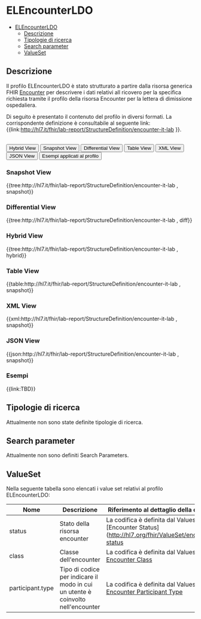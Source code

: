 # ELEncounterLDO

- [ELEncounterLDO](#ELEncounterLDO)
  - [Descrizione](#descrizione)
  - [Tipologie di ricerca](#tipologie-di-ricerca)
  - [Search parameter](#search-parameter)
  - [ValueSet](#valueset)


## Descrizione
Il profilo ELEncounterLDO è stato strutturato a partire dalla risorsa generica FHIR [Encounter](http://hl7.org/fhir/R4/encounter.html) per descrivere i dati relativi all ricovero per la specifica richiesta tramite il profilo della risorsa Encounter per la lettera di dimissione ospedaliera.

Di seguito è presentato il contenuto del profilo in diversi formati. La corrispondente definizione è consultabile al seguente link: {{link:http://hl7.it/fhir/lab-report/StructureDefinition/encounter-it-lab }}.

<br>
<div class="tab">
  <button class="tablinks active" onclick="openTab(event, 'Hybrid View')">Hybrid View</button>
  <button class="tablinks" onclick="openTab(event, 'Snapshot View')">Snapshot View</button>
  <button class="tablinks" onclick="openTab(event, 'Differential View')">Differential View</button>
  <button class="tablinks" onclick="openTab(event, 'Table View')">Table View</button>
  <button class="tablinks" onclick="openTab(event, 'XML View')">XML View</button>
  <button class="tablinks" onclick="openTab(event, 'JSON View')">JSON View</button>
  <button class="tablinks" onclick="openTab(event, 'Esempi')">Esempi applicati al profilo</button>
</div>

<div id="Snapshot View" class="tabcontent">
  <h3>Snapshot View</h3>
{{tree:http://hl7.it/fhir/lab-report/StructureDefinition/encounter-it-lab , snapshot}}
</div>

<div id="Differential View" class="tabcontent">
  <h3>Differential View</h3>
{{tree:http://hl7.it/fhir/lab-report/StructureDefinition/encounter-it-lab , diff}}
</div>

<div id="Hybrid View" class="tabcontent"  style="display:block">
  <h3>Hybrid View</h3>
{{tree:http://hl7.it/fhir/lab-report/StructureDefinition/encounter-it-lab , hybrid}}
</div>

<div id="Table View" class="tabcontent">
  <h3>Table View</h3>
{{table:http://hl7.it/fhir/lab-report/StructureDefinition/encounter-it-lab , snapshot}}
</div>

<div id="XML View" class="tabcontent">
  <h3>XML View</h3>
{{xml:http://hl7.it/fhir/lab-report/StructureDefinition/encounter-it-lab , snapshot}}
</div>

<div id="JSON View" class="tabcontent">
  <h3>JSON View</h3>
{{json:http://hl7.it/fhir/lab-report/StructureDefinition/encounter-it-lab , snapshot}}
</div>

<div id="Esempi" class="tabcontent">
  <h3>Esempi</h3>
  {{link:TBD}}
</div>

<!-- ===================================================FINE SEZIONE=================================================== -->

## Tipologie di ricerca

Attualmente non sono state definite tipologie di ricerca.

<!-- ===================================================FINE SEZIONE=================================================== -->

## Search parameter
Attualmente non sono definiti Search Parameters.

<!-- ===================================================FINE SEZIONE=================================================== -->

## ValueSet

Nella seguente tabella sono elencati i value set relativi al profilo ELEncounterLDO:

| Nome    | Descrizione    | Riferimento   al dettaglio della codifica    |
|---|---|---|
| status | Stato della risorsa encounter  | La codifica è definita dal Valueset [Encounter Status](http://hl7.org/fhir/ValueSet/encounter-status|4.0.1)  |
| class | Classe dell'encounter  | La codifica è definita dal Valueset [Encounter Class](http://terminology.hl7.org/ValueSet/encounter-class)  |
| participant.type | Tipo di codice per indicare il modo in cui un utente è coinvolto nell'encounter | La codifica è definita dal Valueset [Encounter Participant Type](http://hl7.org/fhir/ValueSet/encounter-participant-type)  |
